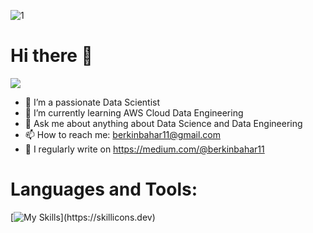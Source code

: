 ![1](https://github.com/berkin12/berkin12/assets/117379942/eeb45aae-ce7a-4992-9a9d-24c3ad607b2b)

# Hi there 👋

![](https://komarev.com/ghpvc/?username=berkin12)

- 🔭 I’m a passionate Data Scientist 
- 🌱 I’m currently learning AWS Cloud Data Engineering
- 💬 Ask me about anything about Data Science and Data Engineering
- 📫 How to reach me: berkinbahar11@gmail.com
- 📝 I regularly write on https://medium.com/@berkinbahar11



# Languages and Tools:
[![My Skills](https://skillicons.dev/icons?i=aws,docker,git,linux,mysql,postgresql,py,)](https://skillicons.dev)

<!--
**berkin12/berkin12** is a ✨ _special_ ✨ repository because its `README.md` (this file) appears on your GitHub profile.

Here are some ideas to get you started:

[![My Skills](https://skillicons.dev/icons?i=aws,docker,git,linux,mssql,mysql,pandas,postgresql,python,scikit_learn seaborn,flutter&perline=3)](https://skillicons.dev)
- 🔭 I’m currently working on ...
- 🌱 I’m currently learning ...
- 👯 I’m looking to collaborate on ...
- 🤔 I’m looking for help with ...
- 💬 Ask me about ...
- 📫 How to reach me: ...
- 😄 Pronouns: ...
- ⚡ Fun fact: ...
-->
